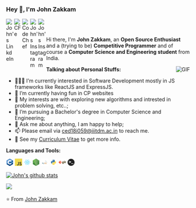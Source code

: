 ### Hey 👋, I'm John Zakkam

<a href="https://www.linkedin.com/in/johnzakkam/" target="_blank">
  <img align="left" alt="John's LinkdeIn" width="22px" src="https://cdn.jsdelivr.net/npm/simple-icons@3.1.0/icons/linkedin.svg" />
</a>
<a href="https://codeforces.com/profile/imreallyjohn" target="_blank">
  <img align="left" alt="CFe" width="22px" src="https://cdn.jsdelivr.net/npm/simple-icons@3.1.0/icons/codeforces.svg" />
</a>
</a>
<a href="https://www.codechef.com/users/imreally_john" target="_blank">
  <img align="left" alt="CodeChef" width="22px" src="https://cdn.jsdelivr.net/npm/simple-icons@3.1.0/icons/codechef.svg" />
</a>
<a href="https://www.instagram.com/johnzakkam2592/" target="_blank">
  <img align="left" alt="John's Instagram" width="22px" src="https://cdn.jsdelivr.net/npm/simple-icons@v3/icons/instagram.svg" />
</a>
<a href="https://www.facebook.com/profile.php?id=100029428597945" target="_blank">
  <img align="left" alt="John's Instagram" width="22px" src="https://cdn.jsdelivr.net/npm/simple-icons@v3/icons/facebook.svg" />
</a>

<br />
<br />

Hi there, I'm **John Zakkam**, an **Open Source Enthusiast** and a (trying to be) **Competitive Programmer** and of course a **Computer Science and Engineering student** from India.

<img align="right" alt="GIF" src="https://i.pinimg.com/originals/e4/26/70/e426702edf874b181aced1e2fa5c6cde.gif" />

**Talking about Personal Stuffs:**

- 👨🏽‍💻 I’m currently interested in Software Development mostly in JS frameworks like ReactJS and ExpressJS.  
- 🌱 I’m currently having fun in CP websites  
- 🤔 My interests are with exploring new algorithms and intrested in problem solving, etc..;  
- 💼 I’m pursuing a Bachelor's degree in Computer Science and Engineering;
- 💬 Ask me about anything, I am happy to help;
- 📫 Please email via ced18i059@iiitdm.ac.in to reach me.
- 📝 See my [Curriculum Vitae](https://drive.google.com/file/d/19tyz9HQJTQpbqC9MdqrOc8UU993skrzt/view?usp=sharing) to get more info.


**Languages and Tools:**  

<code><img height="20" src="https://raw.githubusercontent.com/github/explore/80688e429a7d4ef2fca1e82350fe8e3517d3494d/topics/cpp/cpp.png"></code>
<code><img height="20" src="https://raw.githubusercontent.com/github/explore/80688e429a7d4ef2fca1e82350fe8e3517d3494d/topics/javascript/javascript.png"></code>
<code><img height="20" src="https://raw.githubusercontent.com/github/explore/80688e429a7d4ef2fca1e82350fe8e3517d3494d/topics/react/react.png"></code>
<code><img height="20" src="https://raw.githubusercontent.com/github/explore/80688e429a7d4ef2fca1e82350fe8e3517d3494d/topics/nodejs/nodejs.png"></code>
<code><img height="20" src="https://raw.githubusercontent.com/github/explore/80688e429a7d4ef2fca1e82350fe8e3517d3494d/topics/mysql/mysql.png"></code>
<code><img height="20" src="https://raw.githubusercontent.com/github/explore/80688e429a7d4ef2fca1e82350fe8e3517d3494d/topics/python/python.png"></code>
<code><img height="20" src="https://raw.githubusercontent.com/github/explore/80688e429a7d4ef2fca1e82350fe8e3517d3494d/topics/git/git.png"></code>
<code><img height="20" src="https://raw.githubusercontent.com/github/explore/80688e429a7d4ef2fca1e82350fe8e3517d3494d/topics/terminal/terminal.png"></code>

[![John's github stats](https://github-readme-stats.vercel.app/api?username=imjohnzakkam)](https://github.com/imjohnzakkam/github-readme-stats)

![](https://komarev.com/ghpvc/?username=imjohnzakkam&style=flat-square)

⭐️ From [John Zakkam](https://github.com/imjohnzakkam)
